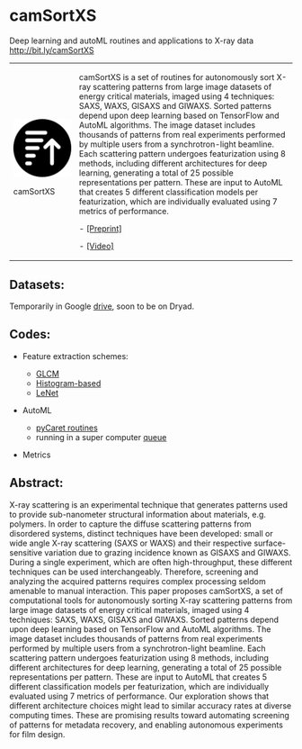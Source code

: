 # camSortXS
Deep learning and autoML routines and applications to X-ray data
http://bit.ly/camSortXS


<table border="0">
 <tr>
    <td><a href"http://bit.ly/camSortXS"><img src="https://github.com/dani-lbnl/camSortXS/blob/main/camSortXS.png" width="600"></a>
<p>     camSortXS
    </td>
    <td>
       <p>
        camSortXS is a set of routines for autonomously sort X-ray scattering patterns from large image datasets of energy critical materials, imaged using 4 techniques: SAXS, WAXS, GISAXS and GIWAXS. Sorted patterns depend upon deep learning based on TensorFlow and AutoML algorithms. The image dataset includes thousands of patterns from real experiments performed by multiple users from a synchrotron-light beamline. Each scattering pattern undergoes featurization using 8 methods, including different architectures for deep learning, generating a total of 25 possible representations per pattern. These are input to AutoML that creates 5 different classification models per featurization, which are individually evaluated using 7 metrics of performance. 
       <p>
      - <a href="https://github.com/dani-lbnl/techwomen/blob/main/Techwomen2021_lesson1.pdf">[Preprint]</a>
       <p>
      - <a href="https://github.com/dani-lbnl/techwomen/blob/main/Techwomen2021_lesson1.pdf">[Video]</a>
      </td>
 </tr>
</table>

## Datasets:
Temporarily in Google [drive](https://drive.google.com/drive/folders/1Tq9nKdz7W1l-5lFxNvbTPuTV2F1zGi8F?usp=sharing), soon to be on Dryad.

## Codes:
- Feature extraction schemes:
  - [GLCM](https://scikit-image.org/docs/dev/auto_examples/features_detection/plot_glcm.html)
  - [Histogram-based](https://github.com/dani-lbnl/camSortXS/blob/main/histogram.py)
  - [LeNet](https://github.com/s-miramontes/ISVC2019)

- AutoML
  - [pyCaret routines](https://pycaret.org/predict-model/)
  - running in a super computer [queue](automl_nersc_job.q)
  
- Metrics  
 

## Abstract:
X-ray scattering is an experimental technique that generates patterns used to provide sub-nanometer structural information about materials, e.g. polymers. In order to capture the diffuse scattering patterns from disordered systems, distinct techniques have been developed: small or wide angle X-ray scattering (SAXS or WAXS) and their respective surface-sensitive variation due to grazing incidence known as GISAXS and GIWAXS. During a single experiment, which are often high-throughput, these different techniques can be used interchangeably. Therefore, screening and analyzing the acquired patterns requires complex processing seldom amenable to manual interaction. This paper proposes camSortXS, a set of computational tools for autonomously sorting X-ray scattering patterns from large image datasets of energy critical materials, imaged using 4 techniques: SAXS, WAXS, GISAXS and GIWAXS. Sorted patterns depend upon deep learning based on TensorFlow and AutoML algorithms. The image dataset includes thousands of patterns from real experiments performed by multiple users from a synchrotron-light beamline. Each scattering pattern undergoes featurization using 8 methods, including different architectures for deep learning, generating a total of 25 possible representations per pattern. These are input to AutoML that creates 5 different classification models per featurization, which are individually evaluated using 7 metrics of performance. Our exploration shows that different architecture choices might lead to similar accuracy rates at diverse computing times. These are promising results toward automating screening of patterns for metadata recovery, and enabling autonomous experiments for film design.



